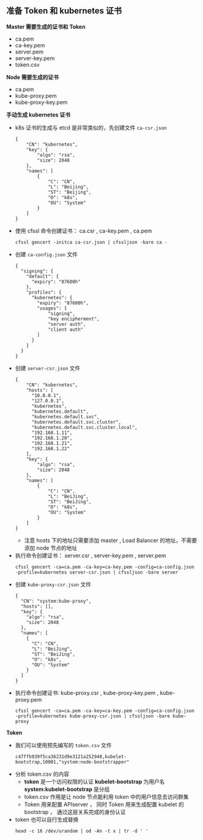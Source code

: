 ## 准备 Token 和 kubernetes 证书

__Master 需要生成的证书和 Token__
- ca.pem
- ca-key.pem
- server.pem
- server-key.pem
- token.csv

__Node 需要生成的证书__
- ca.pem
- kube-proxy.pem
- kube-proxy-key.pem

__手动生成 kubernetes 证书__
- k8s 证书的生成与 etcd 是非常类似的，先创建文件 `ca-csr.json`
    ```
    {
        "CN": "kubernetes",
        "key": {
            "algo": "rsa",
            "size": 2048
        },
        "names": [
            {
                "C": "CN",
                "L": "Beijing",
                "ST": "Beijing",
                "O": "k8s",
                "OU": "System"
            }
        ]
    }
    ```
- 使用 cfssl 命令创建证书： ca.csr , ca-key.pem , ca.pem
    ```
    cfssl gencert -initca ca-csr.json | cfssljson -bare ca -
    ```
- 创建 `ca-config.json` 文件
    ```
    {
      "signing": {
        "default": {
          "expiry": "87600h"
        },
        "profiles": {
          "kubernetes": {
            "expiry": "87600h",
            "usages": [
                "signing",
                "key encipherment",
                "server auth",
                "client auth"
            ]
          }
        }
      }
    }
    ```
- 创建 `server-csr.json` 文件
    ```
    {
        "CN": "kubernetes",
        "hosts": [
          "10.0.0.1",
          "127.0.0.1",
          "kubernetes",
          "kubernetes.default",
          "kubernetes.default.svc",
          "kubernetes.default.svc.cluster",
          "kubernetes.default.svc.cluster.local",
          "192.168.1.11",
          "192.168.1.20",
          "192.168.1.21",
          "192.168.1.22"
        ],
        "key": {
            "algo": "rsa",
            "size": 2048
        },
        "names": [
            {
                "C": "CN",
                "L": "BeiJing",
                "ST": "BeiJing",
                "O": "k8s",
                "OU": "System"
            }
        ]
    }
    ```
    - 注意 hosts 下的地址只需要添加 master , Load Balancer 的地址，不需要添加 node 节点的地址
- 执行命令创建证书： server.csr , server-key.pem , server.pem
    ```
    cfssl gencert -ca=ca.pem -ca-key=ca-key.pem -config=ca-config.json -profile=kubernetes server-csr.json | cfssljson -bare server
    ```
- 创建 `kube-proxy-csr.json` 文件
    ```
    {
      "CN": "system:kube-proxy",
      "hosts": [],
      "key": {
        "algo": "rsa",
        "size": 2048
      },
      "names": [
        {
          "C": "CN",
          "L": "BeiJing",
          "ST": "BeiJing",
          "O": "k8s",
          "OU": "System"
        }
      ]
    }
    ```
- 执行命令创建证书: kube-proxy.csr , kube-proxy-key.pem , kube-proxy.pem
    ```
    cfssl gencert -ca=ca.pem -ca-key=ca-key.pem -config=ca-config.json -profile=kubernetes kube-proxy-csr.json | cfssljson -bare kube-proxy
    ```

__Token__
- 我们可以使用预先编写的 `token.csv` 文件
    ```
    c47ffb939f5ca36231d9e3121a252940,kubelet-bootstrap,10001,"system:node-bootstrapper"
    ```
- 分析 token.csv 的内容
    - __token__ 是一个访问权限的认证 __kubelet-bootstrap__ 为用户名 __system:kubelet-bootstrap__ 是分组 
    - token.csv 作用是让 node 节点能利用 token 中的用户信息去访问群集
    - Token 用来配置 APIserver ， 同时 Token 用来生成配置 kubelet 的 bootstrap ， 通过这层关系完成的身份认证
- token 也可以自行生成替换
    ```
    head -c 16 /dev/urandom | od -An -t x | tr -d ' '
    ```